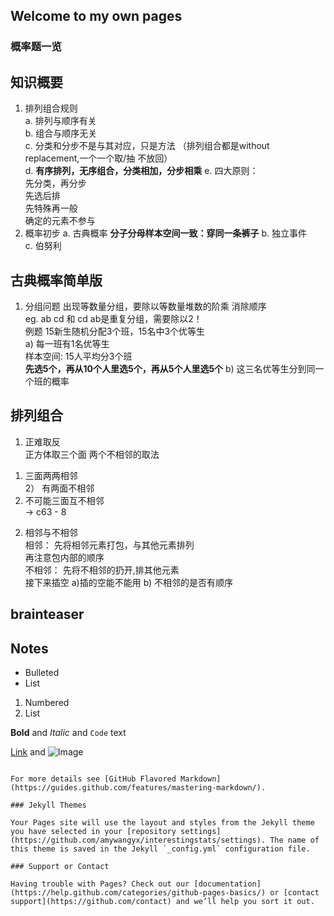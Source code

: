## Welcome to my own pages

### 概率题一览

## 知识概要
1. 排列组合规则  
      a. 排列与顺序有关  
      b. 组合与顺序无关  
      c. 分类和分步不是与其对应，只是方法 （排列组合都是without replacement,一个一个取/抽 不放回）  
      d. **有序排列，无序组合，分类相加，分步相乘**
   e. 四大原则：  
      先分类，再分步  
      先选后排  
      先特殊再一般  
      确定的元素不参与  
2. 概率初步
      a. 古典概率
      **分子分母样本空间一致：穿同一条裤子**
      b. 独立事件  
      c. 伯努利  
      
   
## 古典概率简单版
1. 分组问题
出现等数量分组，要除以等数量堆数的阶乘 消除顺序  
eg. ab cd 和 cd ab是重复分组，需要除以2！  
例题 15新生随机分配3个班，15名中3个优等生  
a) 每一班有1名优等生  
      样本空间: 15人平均分3个班  
      **先选5个，再从10个人里选5个，再从5个人里选5个**
b) 这三名优等生分到同一个班的概率

## 排列组合
1. 正难取反  
正方体取三个面 两个不相邻的取法  
1) 三面两两相邻  
2） 有两面不相邻  
3) 不可能三面互不相邻  
-> c63 - 8  
2. 相邻与不相邻  
相邻： 先将相邻元素打包，与其他元素排列  
       再注意包内部的顺序  
不相邻： 先将不相邻的扔开,排其他元素  
           接下来插空
           a)插的空能不能用
           b) 不相邻的是否有顺序
## brainteaser
## Notes

- Bulleted
- List

1. Numbered
2. List

**Bold** and _Italic_ and `Code` text

[Link](url) and ![Image](src)
```

For more details see [GitHub Flavored Markdown](https://guides.github.com/features/mastering-markdown/).

### Jekyll Themes

Your Pages site will use the layout and styles from the Jekyll theme you have selected in your [repository settings](https://github.com/amywangyx/interestingstats/settings). The name of this theme is saved in the Jekyll `_config.yml` configuration file.

### Support or Contact

Having trouble with Pages? Check out our [documentation](https://help.github.com/categories/github-pages-basics/) or [contact support](https://github.com/contact) and we’ll help you sort it out.
